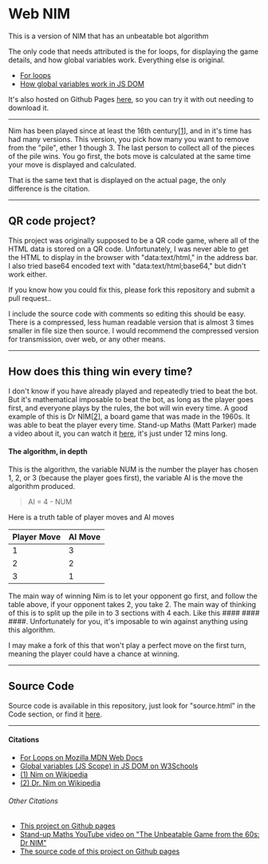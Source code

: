 # Web NIM

This is a version of NIM that has an unbeatable bot algorithm

The only code that needs attributed is the for loops, for displaying the game details, and how global variables work.
Everything else is original.

* [For loops][for-loop]
* [How global variables work in JS DOM][js-dom-vars]


It's also hosted on Github Pages [here][github-pages], so you can try it with out needing to download it.

* * *

Nim has been played since at least the 16th century[[1][1]], and in it's time has had many versions. This version, you pick how many you want to remove from the "pile", ether 1 though 3. The last person to collect all of the pieces of the pile wins. You go first, the bots move is calculated at the same time your move is displayed and calculated.

That is the same text that is displayed on the actual page, the only difference is the citation.

* * *

## QR code project?

This project was originally supposed to be a QR code game, where all of the HTML data is stored on a QR code.
Unfortunately, I was never able to get the HTML to display in the browser with "data:text/html," in the address bar.
I also tried base64 encoded text with "data:text/html;base64," but didn't work either.

If you know how you could fix this, please fork this repository and submit a pull request..


I include the source code with comments so editing this should be easy.
There is a compressed, less human readable version that is almost 3 times smaller in file size then source.
I would recommend the compressed version for transmission, over web, or any other means.

* * *

## How does this thing win every time?

I don't know if you have already played and repeatedly tried to beat the bot.
But it's mathematical imposable to beat the bot, as long as the player goes first, and everyone plays by the rules, the bot will win every time.
A good example of this is Dr NIM[[2][2]], a board game that was made in the 1960s. It was able to beat the player every time.
Stand-up Maths (Matt Parker) made a video about it, you can watch it [here][dr-nim-vid], it's just under 12 mins long.

#### The algorithm, in depth

This is the algorithm, the variable NUM is the number the player has chosen 1, 2, or 3 (because the player goes first), the variable AI is the move the algorithm produced.

> AI = 4 - NUM

Here is a truth table of player moves and AI moves


| Player Move | AI Move |
| --- | --- |
| 1 | 3 |
| 2 | 2 |
| 3 | 1 |

The main way of winning Nim is to let your opponent go first, and follow the table above, if your opponent takes 2, you take 2. The main way of thinking of this is to split up the pile in to 3 sections with 4 each. Like this #### #### ####. Unfortunately for you, it's imposable to win against anything using this algorithm.

I may make a fork of this that won't play a perfect move on the first turn, meaning the player could have a chance at winning.

* * *

## Source Code
Source code is available in this repository, just look for "source.html" in the Code section, or find it [here][page-source].

* * *

#### Citations

* [For Loops on Mozilla MDN Web Docs][for-loop]
* [Global variables (JS Scope) in JS DOM on W3Schools][js-dom-vars]
* [(1) Nim on Wikipedia][1]
* [(2) Dr. Nim on Wikipedia][2]

###### Other Citations

* [This project on Github pages][github-pages]
* [Stand-up Maths YouTube video on "The Unbeatable Game from the 60s: Dr NIM"][dr-nim-vid]
* [The source code of this project on Github pages][page-source]

[for-loop]: https://developer.mozilla.org/en-US/docs/Web/JavaScript/Reference/Errors/Unexpected_token#not_enough_brackets
[js-dom-vars]: https://www.w3schools.com/js/js_scope.asp
[github-pages]: https://scout-81.github.io/web-nim/nim.html
[1]: https://en.wikipedia.org/wiki/Nim
[dr-nim-vid]: https://youtu.be/9KABcmczPdg
[page-source]: https://github.com/scout-81/web-nim/blob/main/source.html
[2]: https://en.wikipedia.org/wiki/Dr._Nim
